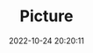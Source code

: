 ---
weight: 1
images:
- /images/edited/146.jpeg
title: Picture
date: 2022-10-24 20:20:11
tags: [luminarneo,work,ILCE-7M3,28.0,dog,bowl]
---